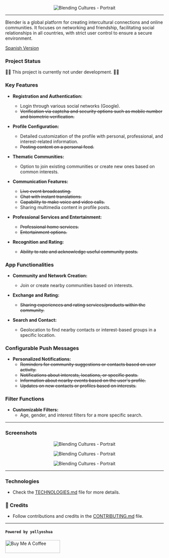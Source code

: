 <span align="center">

![Blending Cultures - Portrait](/app/assets/images/weblend_label.png)

</span>

---

Blender is a global platform for creating intercultural connections and online communities. It focuses on networking and friendship, facilitating social relationships in all countries, with strict user control to ensure a secure environment.

[Spanish Version](README.ES.md)

### Project Status

🚧❌ This project is currently not under development. 🚧❌

### Key Features

- **Registration and Authentication:**
    - Login through various social networks (Google).
    - ~~Verification via captcha and security options such as mobile number and biometric verification.~~

- **Profile Configuration:**
    - Detailed customization of the profile with personal, professional, and interest-related information.
    - ~~Posting content on a personal feed.~~

- **Thematic Communities:**
    - Option to join existing communities or create new ones based on common interests.

- **Communication Features:**
    - ~~Live event broadcasting.~~
    - ~~Chat with instant translations.~~
    - ~~Capability to make voice and video calls.~~
    - Sharing multimedia content in profile posts.

- **Professional Services and Entertainment:**
    - ~~Professional home services.~~
    - ~~Entertainment options.~~

- **Recognition and Rating:**
    - ~~Ability to rate and acknowledge useful community posts.~~

### App Functionalities

- **Community and Network Creation:**
    - Join or create nearby communities based on interests.

- **Exchange and Rating:**
    - ~~Sharing experiences and rating services/products within the community.~~

- **Search and Contact:**
    - Geolocation to find nearby contacts or interest-based groups in a specific location.

### Configurable Push Messages

- **Personalized Notifications:**
    - ~~Reminders for community suggestions or contacts based on user activity.~~
    - ~~Notifications about interests, locations, or specific posts.~~
    - ~~Information about nearby events based on the user's profile.~~
    - ~~Updates on new contacts or profiles based on interests.~~

### Filter Functions

- **Customizable Filters:**
    - Age, gender, and interest filters for a more specific search.

---

### Screenshots

<span align="center">

  ![Blending Cultures - Portrait](/client/public/images/screen_complete_profile.png)

</span>


<span align="center">

  ![Blending Cultures - Portrait](/client/public/images/screen_interests_select.png)

</span>

<span align="center">

  ![Blending Cultures - Portrait](/client/public/images/screen_photos_upload.png)

</span>

---

### Technologies

- Check the [TECHNOLOGIES.md](/doc/TECHNOLOGIES.md) file for more details.


### 📄 Credits

- Follow contributions and credits in the [CONTRIBUTING.md](CONTRIBUTING.md) file.

---

#### `Powered by yellyoshua `

<a href="https://www.buymeacoffee.com/yellyoshua" target="_blank"><img src="https://cdn.buymeacoffee.com/buttons/v2/default-yellow.png" alt="Buy Me A Coffee" height="41" width="174" ></a>